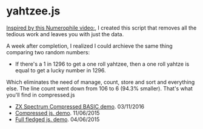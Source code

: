 # yahtzee.js
[Inspired by this Numerophile video:](https://www.youtube.com/watch?v=fiTwar7mFws "Youtube link"), I created this script that removes all the tedious work and leaves you with just the data.

A week after completion, I realized I could archieve the same thing comparing two random numbers:
- If there's a 1 in 1296 to get a one roll yahtzee, then a one roll yahtze is equal to get a lucky number in 1296.

Which eliminates the need of manage, count, store and sort and everything else.
The line count went down from 106 to 6 (94.3% smaller). That's what you'll find in compressed.js

- [ZX Spectrum Compressed BASIC demo](https://www.youtube.com/watch?v=vba4_Cc9QYI "Compressed BASIC"). 03/11/2016
- [Compressed js. demo](https://repl.it/ENfh "Compressed .js"). 11/06/2015
- [Full fledged js. demo](https://repl.it/ENgb "Expanded .js"). 04/06/2015
